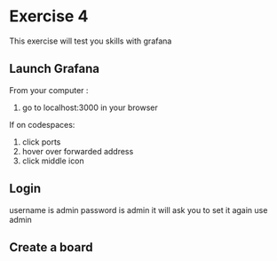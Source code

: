 # Exercise 4

This exercise will test you skills with grafana

## Launch Grafana

From your computer :
1. go to localhost:3000 in your browser

If on codespaces:
1. click ports 
1. hover over forwarded address
1. click middle icon

## Login

username is admin
password is admin
it will ask you to set it again
use admin

## Create a board

